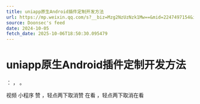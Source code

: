 ```yaml
---
title: uniapp原生Android插件定制开发方法
url: https://mp.weixin.qq.com/s?__biz=Mzg2NzUzNzk1Mw==&mid=2247497154&idx=1&sn=31bce8aafa83c7c19d84df5ae1020aa5
source: Doonsec's feed
date: 2024-10-05
fetch_date: 2025-10-06T18:50:30.095479
---
```


# uniapp原生Android插件定制开发方法

：
，
。

视频
小程序
赞
，轻点两下取消赞
在看
，轻点两下取消在看